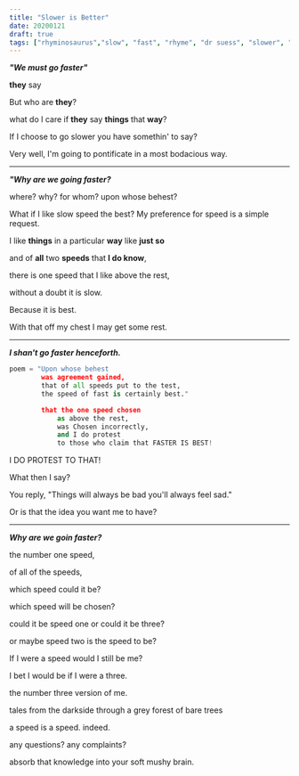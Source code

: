 ```yaml
---
title: "Slower is Better"
date: 20200121
draft: true
tags: ["rhyminosaurus","slow", "fast", "rhyme", "dr suess", "slower", "faster", "fast vs slow", "rabbit vs turtle", "tortoise vs hare", "poetry", "lyrics", "relativity"]
---
```


***"We must go faster"***

**they** say 

But who are **they**?

what do I care if **they** say **things** that **way**?

If I choose to go slower you have somethin' to say?

Very well, I'm going to pontificate in a most bodacious way.



---

***"Why are we going faster?***
 
where? 
why? 
for whom? 
upon whose behest? 


What if I like slow speed the best?
My preference for speed is a simple request.

I like **things** in a particular **way** like **just so** 

and of **all** two **speeds** that **I do know**, 

there is one speed that I like above the rest,

 without a doubt it is slow. 
 
 Because it is best. 
 
 With that off my chest I may get some rest. 

 ---

***I shan't go faster henceforth.***
```python
poem = "Upon whose behest  
        was agreement gained, 
        that of all speeds put to the test,  
        the speed of fast is certainly best." 

        that the one speed chosen 
            as above the rest, 
            was Chosen incorrectly, 
            and I do protest 
            to those who claim that FASTER IS BEST!
```

I DO PROTEST TO THAT!

What then I say?

You reply, "Things will always be bad you'll always feel sad."

Or is that the idea you want me to have?

---

***Why are we goin faster?*** 

the number one speed,

of all of the speeds,

which speed could it be?

which speed will be chosen? 

could it be speed one or could it be three? 

or maybe speed two is the speed to be? 

If I were a speed would I still be me? 

I bet I would be if I were a three. 

the number three version of me.  

tales from the darkside through a grey forest of bare trees

a speed is a speed. indeed.

any questions? any complaints?

absorb that knowledge into your soft mushy brain.